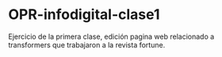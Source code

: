 # OPR-infodigital-clase1
Ejercicio de la primera clase, edición pagina web relacionado a transformers que trabajaron a la revista fortune.
